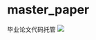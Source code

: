# master_paper
毕业论文代码托管
![]([https://github.com/yemanzhongting/master_paper/blob/master/%E8%8E%B7%E5%8F%96%E6%B5%81%E9%87%8F/Figure_1.png](https://github.com/yemanzhongting/master_paper/blob/master/获取流量/Figure_1.png))
